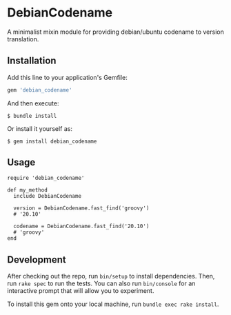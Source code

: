 # DebianCodename

A minimalist mixin module for providing debian/ubuntu codename to version translation.

## Installation

Add this line to your application's Gemfile:

```ruby
gem 'debian_codename'
```

And then execute:

    $ bundle install

Or install it yourself as:

    $ gem install debian_codename

## Usage

    require 'debian_codename'

    def my_method
      include DebianCodename

      version = DebianCodename.fast_find('groovy')
      # '20.10'

      codename = DebianCodename.fast_find('20.10')
      # 'groovy'
    end

## Development

After checking out the repo, run `bin/setup` to install dependencies. Then, run `rake spec` to run the tests. You can also run `bin/console` for an interactive prompt that will allow you to experiment.

To install this gem onto your local machine, run `bundle exec rake install`.
